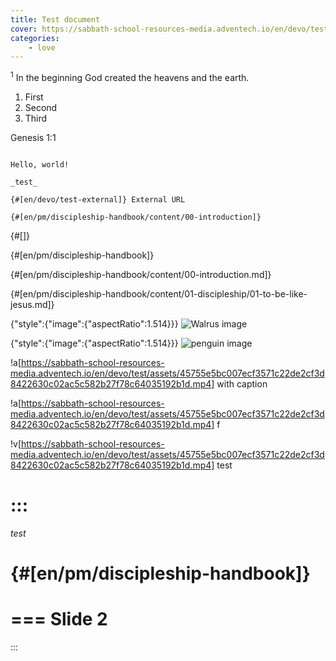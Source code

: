 ```yaml
---
title: Test document
cover: https://sabbath-school-resources-media.adventech.io/en/devo/test/assets/faee4f59de8091519214a429d2b979b4215305ba147dce3a4c2828d201ee6393.png
categories:
    - love
---
```


<sup>1</sup> In the beginning God created the heavens and the earth.

1. First
2. Second
3. Third

Genesis 1:1

```=Additional comments

Hello, world!

_test_

{#[en/devo/test-external]} External URL

{#[en/pm/discipleship-handbook/content/00-introduction]}

```

{#[]}

{#[en/pm/discipleship-handbook]}

{#[en/pm/discipleship-handbook/content/00-introduction.md]}

{#[en/pm/discipleship-handbook/content/01-discipleship/01-to-be-like-jesus.md]}

{"style":{"image":{"aspectRatio":1.514}}}
![Walrus image](https://sabbath-school-resources-media.adventech.io/en/devo/test/assets/fisherman.jpg)

{"style":{"image":{"aspectRatio":1.514}}}
![penguin image](https://sabbath-school-resources-media.adventech.io/en/devo/test/assets/fisherman.jpg)

!a[https://sabbath-school-resources-media.adventech.io/en/devo/test/assets/45755e5bc007ecf3571c22de2cf3d8422630c02ac5c582b27f78c64035192b1d.mp4] with caption

!a[https://sabbath-school-resources-media.adventech.io/en/devo/test/assets/45755e5bc007ecf3571c22de2cf3d8422630c02ac5c582b27f78c64035192b1d.mp4] f

!v[https://sabbath-school-resources-media.adventech.io/en/devo/test/assets/45755e5bc007ecf3571c22de2cf3d8422630c02ac5c582b27f78c64035192b1d.mp4] test

:::
===
_test_

{#[en/pm/discipleship-handbook]}
===
===
Slide 2
===
:::